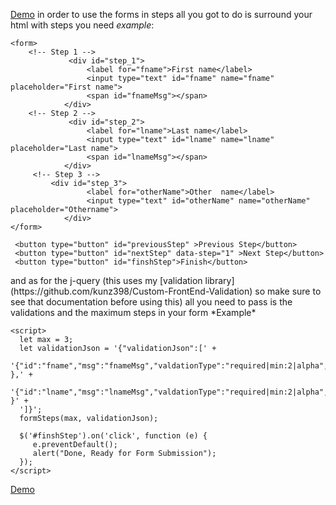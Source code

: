 [Demo](https://kunz398.github.io/form-Step-to-Step-With-Validation/.)
in order to use  the forms in steps all you got to do is surround your html with steps you need *example*:

    <form>
        <!-- Step 1 -->
                 <div id="step_1">    
            	     <label for="fname">First name</label>  
            	     <input type="text" id="fname" name="fname" placeholder="First name">  
            	     <span id="fnameMsg"></span>      
                </div> 
        <!-- Step 2 -->
                 <div id="step_2">    
            	     <label for="lname">Last name</label>  
            	     <input type="text" id="lname" name="lname" placeholder="Last name">  
            	     <span id="lnameMsg"></span>      
                </div>   
         <!-- Step 3 -->
             <div id="step_3">    
            	     <label for="otherName">Other  name</label>  
            	     <input type="text" id="otherName" name="otherName" placeholder="Othername">  	  
                </div>  
    </form>
   
     <button type="button" id="previousStep" >Previous Step</button>  
     <button type="button" id="nextStep" data-step="1" >Next Step</button>  
     <button type="button" id="finshStep">Finish</button>  
 

</div>
and as for  the j-query (this uses my [validation library](https://github.com/kunz398/Custom-FrontEnd-Validation) so make sure to see that documentation before using this)
all you need to pass is the validations and the maximum steps in your form
*Example*

    <script>  
      let max = 3;  
      let validationJson = '{"validationJson":[' +  
      '{"id":"fname","msg":"fnameMsg","valdationType":"required|min:2|alpha","step":"1" },' +  
      '{"id":"lname","msg":"lnameMsg","valdationType":"required|min:2|alpha","step":"2" }' +  
      ']}';  
      formSteps(max, validationJson);  
      
      $('#finshStep').on('click', function (e) {  
	     e.preventDefault();  
	     alert("Done, Ready for Form Submission");  
      });  
    </script>

[Demo](https://kunz398.github.io/form-Step-to-Step-With-Validation/.)
